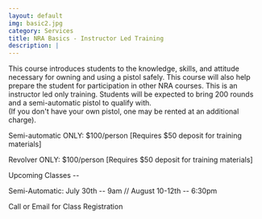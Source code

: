 ```yaml
---
layout: default
img: basic2.jpg
category: Services
title: NRA Basics - Instructor Led Training
description: |
---
```

This course introduces students to the knowledge, skills, and attitude necessary for owning and using a pistol safely. This course will also help prepare the student for participation in other NRA courses. This is an instructor led only training. 
Students will be expected to bring 200 rounds and a semi-automatic pistol to qualify with.    
(If you don't have your own pistol, one may be rented at an additional charge).  

     
Semi-automatic ONLY: $100/person [Requires $50 deposit for training materials]

Revolver ONLY: $100/person [Requires $50 deposit for training materials]


Upcoming Classes -- 

Semi-Automatic: July 30th -- 9am // August 10-12th -- 6:30pm


Call or Email for Class Registration
